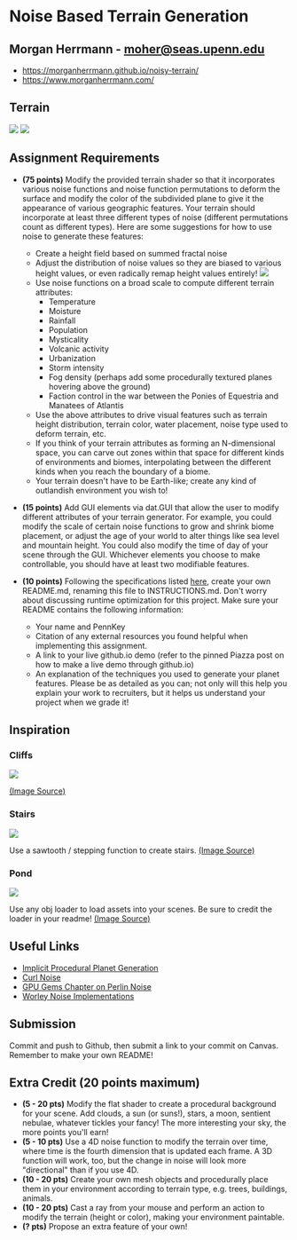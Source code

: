 # Noise Based Terrain Generation

## Morgan Herrmann - moher@seas.upenn.edu
- https://morganherrmann.github.io/noisy-terrain/
- https://www.morganherrmann.com/

## Terrain

![](https://assets.rbl.ms/13988883/980x.jpg)
![](https://drive.google.com/file/d/1q-Xk3lnwXGWFyVdnX8bcnIFblukD9yT6/view?usp=sharing)


## Assignment Requirements
- __(75 points)__ Modify the provided terrain shader so that it incorporates various noise
functions and noise function permutations to deform the surface and
modify the color of the subdivided plane to give it the appearance of
various geographic features. Your terrain should incorporate at least three
different types of noise (different permutations count as different types).
Here are some suggestions for how to use noise to generate these features:
  - Create a height field based on summed fractal noise
  - Adjust the distribution of noise values so they are biased to various height
  values, or even radically remap height values entirely!
  ![](distributionGraphs.png)
  - Use noise functions on a broad scale to compute different terrain attributes:
    - Temperature
    - Moisture
    - Rainfall
    - Population
    - Mysticality
    - Volcanic activity
    - Urbanization
    - Storm intensity
    - Fog density (perhaps add some procedurally textured planes hovering above
      the ground)
    - Faction control in the war between the Ponies of Equestria and Manatees
    of Atlantis
  - Use the above attributes to drive visual features such as terrain height
  distribution, terrain color, water placement, noise type used to deform
  terrain, etc.
  - If you think of your terrain attributes as forming an N-dimensional space,
  you can carve out zones within that space for different kinds of environments
  and biomes, interpolating between the different kinds when you reach the
  boundary of a biome.
  - Your terrain doesn't have to be Earth-like; create any kind of outlandish
  environment you wish to!


- __(15 points)__ Add GUI elements via dat.GUI that allow the user to modify different
attributes of your terrain generator. For example, you could modify the scale
of certain noise functions to grow and shrink biome placement, or adjust the
age of your world to alter things like sea level and mountain height. You could
also modify the time of day of your scene through the GUI. Whichever elements
you choose to make controllable, you should have at least two modifiable
features.


- __(10 points)__ Following the specifications listed
[here](https://github.com/pjcozzi/Articles/blob/master/CIS565/GitHubRepo/README.md),
create your own README.md, renaming this file to INSTRUCTIONS.md. Don't worry
about discussing runtime optimization for this project. Make sure your
README contains the following information:
  - Your name and PennKey
  - Citation of any external resources you found helpful when implementing this
  assignment.
  - A link to your live github.io demo (refer to the pinned Piazza post on
    how to make a live demo through github.io)
  - An explanation of the techniques you used to generate your planet features.
  Please be as detailed as you can; not only will this help you explain your work
  to recruiters, but it helps us understand your project when we grade it!

## Inspiration
### Cliffs
![](img/cliff.jpg)

[(Image Source)](https://i.pinimg.com/236x/a6/91/7c/a6917cbe80e81736058cdcfe60e90447.jpg)

### Stairs
![](img/stairs.jpg) 

Use a sawtooth / stepping function to create stairs. [(Image Source)](https://i.pinimg.com/originals/43/ba/5c/43ba5caaeed0f24b19bbbc16f884966c.jpg)

### Pond
![](img/pond.png)

Use any obj loader to load assets into your scenes. Be sure to credit the loader in your readme! [(Image Source)](https://i.pinimg.com/originals/13/2a/2a/132a2a2bde126d0993b9ea77955cc673.jpg)



## Useful Links
- [Implicit Procedural Planet Generation](https://static1.squarespace.com/static/58a1bc3c3e00be6bfe6c228c/t/58a4d25146c3c4233fb15cc2/1487196929690/ImplicitProceduralPlanetGeneration-Report.pdf)
- [Curl Noise](https://petewerner.blogspot.com/2015/02/intro-to-curl-noise.html)
- [GPU Gems Chapter on Perlin Noise](http://developer.download.nvidia.com/books/HTML/gpugems/gpugems_ch05.html)
- [Worley Noise Implementations](https://thebookofshaders.com/12/)


## Submission
Commit and push to Github, then submit a link to your commit on Canvas. Remember
to make your own README!

## Extra Credit (20 points maximum)
- __(5 - 20 pts)__ Modify the flat shader to create a procedural background for
your scene. Add clouds, a sun (or suns!), stars, a moon, sentient nebulae,
whatever tickles your fancy! The more interesting your sky, the more points
you'll earn!
- __(5 - 10 pts)__ Use a 4D noise function to modify the terrain over time, where time is the
fourth dimension that is updated each frame. A 3D function will work, too, but
the change in noise will look more "directional" than if you use 4D.
- __(10 - 20 pts)__ Create your own mesh objects and procedurally place them
in your environment according to terrain type, e.g. trees, buildings, animals.
- __(10 - 20 pts)__ Cast a ray from your mouse and perform an action to modify the terrain (height or color), making your environment paintable.
- __(? pts)__ Propose an extra feature of your own!
